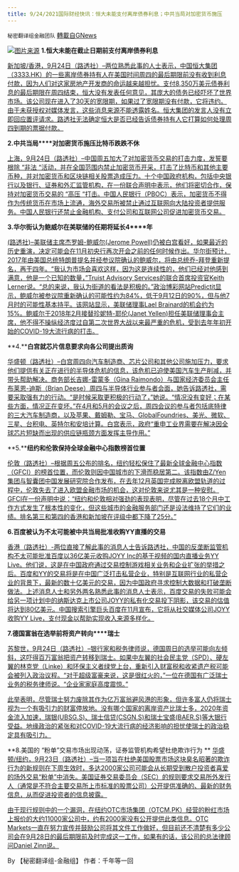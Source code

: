 ```yaml
---
title: 9/24/2021国际财经快讯：恒大未能支付离岸债券利息；中共当局对加密货币施压
---
```

`秘密翻译组金融团队` [轉載自GNews](https://gnews.org/zh-hans/1552473/)

![](https://assets.gnews.org/wp-content/uploads/2021/09/图片1-75.png)[图片来源](https://www.reuters.com/)
**1.****恒大****未能在****截止日期前支付****离岸债券利息**

[新加坡/香港，9月24日（路透社）–两位熟悉此事的人士表示，中国恒大集团（3333.HK）的一些离岸债券持有人在美国时间周四的最后期限前没有收到利息付款，因为人们对这家房地产开发商的命运越来越担忧。支付8,350万美元债券利息的最后期限在周四结束，恒大没有发表任何意见，其庞大的债务已经吓坏了世界市场。该公司现在进入了30天的宽限期，如果过了宽限期没有付款，它将违约。由于未获授权对媒体发言，这些消息来源不能透露姓名。恒大集团的发言人没有立即回应置评请求。路透社无法确定恒大是否已经告诉债券持有人它打算如何处理周四到期的票据付款。](https://www.reuters.com/world/china/some-evergrande-offshore-bondholders-not-paid-by-thursday-deadline-us-time-2021-09-24/)

**2.****中****共当局****对加密货币施压比特币跌跌不休**

[上海，9月24日（路透社）–中国周五加大了对加密货币交易的打击力度，发誓要根除 “非法 “活动，并在全国范围内禁止加密货币开采，打击了比特币和其他主要币种，并对加密货币和区块链相关股票造成压力。十个中国政府机构，包括中央银行以及银行、证券和外汇监管机构，在一份联合声明中表示，他们将密切合作，保持对加密货币交易的 “高压 “打击。中国人民银行（PBOC）表示，加密货币不得作为传统货币在市场上流通，海外交易所被禁止通过互联网向大陆投资者提供服务。中国人民银行还禁止金融机构、支付公司和互联网公司促进加密货币交易。](https://www.reuters.com/world/china/china-central-bank-vows-crackdown-cryptocurrency-trading-2021-09-24/)

**3.****华尔街认为鲍威尔在美联储的任期将延长****4****年**

[(路透社)–美联储主席杰罗姆-鲍威尔(Jerome Powell)仍被白宫看好，如果最近的历史重演，决定可能会在11月初央行再次开会之前的任何时候作出。华尔街预计，2017年由美国总统特朗普提名并经参议院确认的鲍威尔，将由总统乔-拜登重新提名，再干四年。“我认为市场会喜欢这样，因为这是连续性的，他们已经对他感到满意，他是一个已知的数量，”Truist Advisory Services的联合首席投资官Keith Lerner说。“总的来说，我认为街道的看法是积极的。”政治博彩网站Predictit显示，鲍威尔被参议院重新确认的可能性约为84%，低于9月12日的90%，但与他7月时的可能性基本持平。该网站显示，美联储理事Lael Brainard的机会约为15%。鲍威尔于2018年2月接替珍妮特-耶伦(Janet Yellen)担任美联储理事会主席，他不得不操纵经济度过自第二次世界大战以来最严重的危机，受到去年年初开始的COVID-19大流行病的打击。](https://www.oann.com/wall-street-eyes-four-more-years-for-powell-at-fed/)

**4.****白宫就芯片信息要求向各公司提出质询**

[华盛顿（路透社）–白宫周四向汽车制造商、芯片公司和其他公司施加压力，要求他们提供有关正在进行的半导体危机的信息，该危机已迫使美国汽车生产削减，并带头帮助解决。商务部长吉娜-雷蒙多（Gina Raimondo）与国家经济委员会主任布莱恩-迪斯（Brian Deese）周四与半导体行业参与者会面，她告诉路透社，需要采取强有力的行动。“是时候采取更积极的行动了，”她说。“情况没有变好；在某些方面，情况正在变坏。”在4月和5月的会议之后，周四会议的参与者包括底特律的三大汽车制造商，以及苹果、戴姆勒、宝马、GlobalFoundries、美光、微软、三星、台积电、英特尔和安培计算。白宫表示，政府“重申工业界需要在解决因全球芯片短缺而出现的供应链瓶颈方面发挥主导作用。”](https://www.oann.com/white-house-seeks-to-address-semiconductor-chips-crisis-harming-automakers/)

**5.****纽约和伦敦保持全球金融中心指数榜首位置**

[伦敦（路透社）–根据周五公布的排名，纽约轻松保住了最新全球金融中心指数（GFCI）的榜首位置，而伦敦则因中国城市的下滑而稳居第二。该指数由Z/Yen集团与智囊团中国发展研究院合作发布，在去年12月英国完成脱离欧盟轨道的过程中，伦敦失去了进入欧盟金融市场的机会，这对伦敦来说尤其是一种安慰。GFCI在一份声明中说：“纽约和伦敦相对强劲的表现表明，尽管在过去18个月中工作方式发生了根本性的变化，但这些城市的金融服务部门还是设法维持了它们的业绩。排名第三和第四的香港和新加坡在评级中都下降了25分。”](https://www.oann.com/new-york-london-keep-top-spots-in-global-financial-centres-index/)

**6.****百度****被认为不太可能被中共当局批准****收购****YY****直播****的交易**

[香港（路透社）-两位直接了解此事的消息人士告诉路透社，中国的反垄断监管机构不太可能批准百度以36亿美元收购JOYY Inc的基于视频的国内直播业务YY Live。他们说，这是在中国政府通过交易控制游戏相关业务和企业扩张的举措之后。百度和YY的交易将是在中国广泛打击私营企业，特别是互联网行业的私营企业的背景下，最新的数十亿美元的交易，因为中国政府寻求控制大数据和打破垄断做法。上述消息人士和另外两名熟悉此事的消息人士表示，百度交易的失败可能会给另一项计划中的纳斯达克上市公司JOYY的私有化交易投下阴影，该交易的估值将达到80亿美元。中国搜索引擎巨头百度在11月宣布，它将从社交媒体公司JOYY收购YY Live，支付现金以帮助实现收入来源多样化。](https://www.oann.com/exclusive-china-is-unlikely-to-approve-baidus-3-6-billion-purchase-of-joyys-yy-live-sources/)

**7.****德国富翁在选举前将资产****转向****瑞士**

[苏黎世，9月24日（路透社）–银行家和税务律师说，德国周日的选举可能向左倾斜，这吓得百万富翁把资产转移到瑞士。如果中左翼的社会民主党（SPD）、硬左翼的林克党（Linke）和环保主义者绿党上台，重新引入财富税和收紧遗产税可能会被列入政治议程。“对于超级富豪来说，这是很红火的，”一位在德国有广泛瑞士业务的税务律师说。“企业家家庭高度震惊。”](https://www.reuters.com/world/europe/german-millionaires-rush-assets-switzerland-ahead-election-2021-09-24/)

[此举表明，尽管瑞士努力废除其作为亿万富翁避风港的形象，但许多富人仍将瑞士视为一个有吸引力的财富停放地。没有哪个国家的离岸资产比瑞士多，2020年资金流入加速，瑞银(UBSG.S)、瑞士信贷(CSGN.S)和瑞士宝盛(BAER.S)等大银行受益。地缘政治的紧张和对COVID-19大流行病的经济影响的担忧使瑞士的政治稳定具有吸引力。](https://www.reuters.com/world/europe/german-millionaires-rush-assets-switzerland-ahead-election-2021-09-24/)

**8.美国的 “粉单”交易市场出现动荡，证券监管机构希望杜绝欺诈行为
**
[华盛顿/纽约，9月23日（路透社）–当一项旨在杜绝美国股票市场这块臭名昭著的欺诈行为的新规则在下周生效时，多达2000家公司可能会从长期受到散户投资者喜爱的场外交易“粉单”中消失。美国证券交易委员会（SEC）的规则要求交易所外发行人（通常是不符合主要交易所上市标准的股票公司）公开提供准确的、最新的财务信息，从而促进投资者的信息披露。](https://www.reuters.com/business/finance/us-pink-sheets-shakeup-securities-regulator-looks-stamp-out-fraud-2021-09-23/)

[由于现行规则中的一个漏洞，在纽约OTC市场集团（OTCM.PK）经营的粉红市场上报价的大约11000家公司中，约有2000家没有公开提供此类信息。OTC Markets一直在努力宣传并鼓励公司将其文件工作做好，但目前还不清楚有多少公司会在9月28日的最后期限前及时完成这一工作，如果有的话，该公司的总法律顾问Daniel Zinn说。](https://www.reuters.com/business/finance/us-pink-sheets-shakeup-securities-regulator-looks-stamp-out-fraud-2021-09-23/)

By 【秘密翻译组-金融组】
作者：千年等一回
